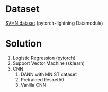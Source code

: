 # Dataset
[SVHN dataset](http://ufldl.stanford.edu/housenumbers/) (pytorch-lightning Datamodule)

# Solution
1. Logistic Regression (pytorch)
2. Support Vector Machine (sklearn)
3. CNN
	1. DANN with MNIST dataset
	2. Pretrained Resnet50
	3. Vanilla CNN

